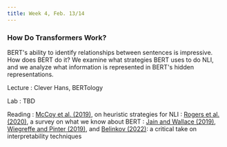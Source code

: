 ```yaml
---
title: Week 4, Feb. 13/14
---
```


### How Do Transformers Work?

BERT's ability to identify relationships between sentences is impressive. How does BERT do it? We examine what 
strategies BERT uses to do NLI, and we analyze what information is represented in BERT's hidden representations.

Lecture
: Clever Hans, BERTology

Lab
: TBD

Reading
: [McCoy et al. (2019)](https://arxiv.org/abs/1902.01007), on heuristic strategies for NLI
: [Rogers et al. (2020)](https://arxiv.org/abs/2002.12327), a survey on what we know about BERT
: [Jain and Wallace (2019)](https://arxiv.org/abs/1902.10186), [Wiegreffe and Pinter (2019)](https://arxiv.org/abs/1908.04626), and [Belinkov (2022)](https://aclanthology.org/2022.cl-1.7/): a critical take on interpretability techniques